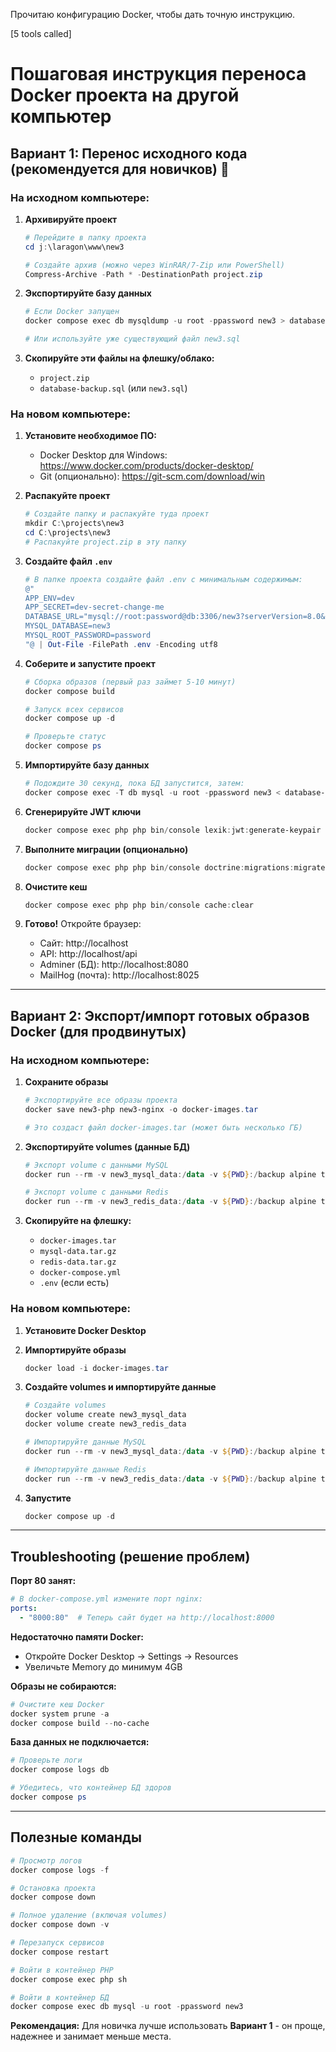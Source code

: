 Прочитаю конфигурацию Docker, чтобы дать точную инструкцию.

[5 tools called]

# Пошаговая инструкция переноса Docker проекта на другой компьютер

## Вариант 1: Перенос исходного кода (рекомендуется для новичков) 🎯

### На исходном компьютере:

1. **Архивируйте проект**
   ```powershell
   # Перейдите в папку проекта
   cd j:\laragon\www\new3
   
   # Создайте архив (можно через WinRAR/7-Zip или PowerShell)
   Compress-Archive -Path * -DestinationPath project.zip
   ```

2. **Экспортируйте базу данных**
   ```powershell
   # Если Docker запущен
   docker compose exec db mysqldump -u root -ppassword new3 > database-backup.sql
   
   # Или используйте уже существующий файл new3.sql
   ```

3. **Скопируйте эти файлы на флешку/облако:**
   - `project.zip`
   - `database-backup.sql` (или `new3.sql`)

### На новом компьютере:

1. **Установите необходимое ПО:**
   - Docker Desktop для Windows: https://www.docker.com/products/docker-desktop/
   - Git (опционально): https://git-scm.com/download/win

2. **Распакуйте проект**
   ```powershell
   # Создайте папку и распакуйте туда проект
   mkdir C:\projects\new3
   cd C:\projects\new3
   # Распакуйте project.zip в эту папку
   ```

3. **Создайте файл `.env`**
   ```powershell
   # В папке проекта создайте файл .env с минимальным содержимым:
   @"
   APP_ENV=dev
   APP_SECRET=dev-secret-change-me
   DATABASE_URL="mysql://root:password@db:3306/new3?serverVersion=8.0&charset=utf8mb4"
   MYSQL_DATABASE=new3
   MYSQL_ROOT_PASSWORD=password
   "@ | Out-File -FilePath .env -Encoding utf8
   ```

4. **Соберите и запустите проект**
   ```powershell
   # Сборка образов (первый раз займет 5-10 минут)
   docker compose build
   
   # Запуск всех сервисов
   docker compose up -d
   
   # Проверьте статус
   docker compose ps
   ```

5. **Импортируйте базу данных**
   ```powershell
   # Подождите 30 секунд, пока БД запустится, затем:
   docker compose exec -T db mysql -u root -ppassword new3 < database-backup.sql
   ```

6. **Сгенерируйте JWT ключи**
   ```powershell
   docker compose exec php php bin/console lexik:jwt:generate-keypair --skip-if-exists
   ```

7. **Выполните миграции (опционально)**
   ```powershell
   docker compose exec php php bin/console doctrine:migrations:migrate --no-interaction
   ```

8. **Очистите кеш**
   ```powershell
   docker compose exec php php bin/console cache:clear
   ```

9. **Готово!** Откройте браузер:
   - Сайт: http://localhost
   - API: http://localhost/api
   - Adminer (БД): http://localhost:8080
   - MailHog (почта): http://localhost:8025

---

## Вариант 2: Экспорт/импорт готовых образов Docker (для продвинутых)

### На исходном компьютере:

1. **Сохраните образы**
   ```powershell
   # Экспортируйте все образы проекта
   docker save new3-php new3-nginx -o docker-images.tar
   
   # Это создаст файл docker-images.tar (может быть несколько ГБ)
   ```

2. **Экспортируйте volumes (данные БД)**
   ```powershell
   # Экспорт volume с данными MySQL
   docker run --rm -v new3_mysql_data:/data -v ${PWD}:/backup alpine tar czf /backup/mysql-data.tar.gz -C /data .
   
   # Экспорт volume с данными Redis
   docker run --rm -v new3_redis_data:/data -v ${PWD}:/backup alpine tar czf /backup/redis-data.tar.gz -C /data .
   ```

3. **Скопируйте на флешку:**
   - `docker-images.tar`
   - `mysql-data.tar.gz`
   - `redis-data.tar.gz`
   - `docker-compose.yml`
   - `.env` (если есть)

### На новом компьютере:

1. **Установите Docker Desktop**

2. **Импортируйте образы**
   ```powershell
   docker load -i docker-images.tar
   ```

3. **Создайте volumes и импортируйте данные**
   ```powershell
   # Создайте volumes
   docker volume create new3_mysql_data
   docker volume create new3_redis_data
   
   # Импортируйте данные MySQL
   docker run --rm -v new3_mysql_data:/data -v ${PWD}:/backup alpine tar xzf /backup/mysql-data.tar.gz -C /data
   
   # Импортируйте данные Redis
   docker run --rm -v new3_redis_data:/data -v ${PWD}:/backup alpine tar xzf /backup/redis-data.tar.gz -C /data
   ```

4. **Запустите**
   ```powershell
   docker compose up -d
   ```

---

## Troubleshooting (решение проблем)

**Порт 80 занят:**
```yaml
# В docker-compose.yml измените порт nginx:
ports:
  - "8000:80"  # Теперь сайт будет на http://localhost:8000
```

**Недостаточно памяти Docker:**
- Откройте Docker Desktop → Settings → Resources
- Увеличьте Memory до минимум 4GB

**Образы не собираются:**
```powershell
# Очистите кеш Docker
docker system prune -a
docker compose build --no-cache
```

**База данных не подключается:**
```powershell
# Проверьте логи
docker compose logs db

# Убедитесь, что контейнер БД здоров
docker compose ps
```

---

## Полезные команды

```powershell
# Просмотр логов
docker compose logs -f

# Остановка проекта
docker compose down

# Полное удаление (включая volumes)
docker compose down -v

# Перезапуск сервисов
docker compose restart

# Войти в контейнер PHP
docker compose exec php sh

# Войти в контейнер БД
docker compose exec db mysql -u root -ppassword new3
```

**Рекомендация:** Для новичка лучше использовать **Вариант 1** - он проще, надежнее и занимает меньше места.